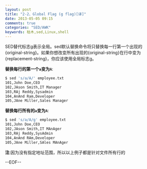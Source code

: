 ```yaml
---
layout: post
title: "2-2、Global Flag (g flag)[译]"
date: 2013-05-05 09:15
comments: true
categories: "SED/AWK"
keywords: 枯木,sed,Linux,shell
---
```


SED替代标志g表示全局。sed默认替换命令将只替换每一行第一个出现的{original-string}。如果你想改变所有出现的{original-string}在行中变为{replacement-string}，你应该使用全局标志g。


__替换每行的第一个`a`变为`A`__:
``` bash
$ sed 's/a/A/' employee.txt
101,John Doe,CEO
102,JAson Smith,IT Manager
103,RAj Reddy,Sysadmin
104,AnAnd Ram,Developer
105,JAne Miller,Sales Manager
```

__替换每行所有的`a`变为`A`__:
``` bash
$ sed 's/a/A/g' employee.txt
101,John Doe,CEO
102,JAson Smith,IT MAnAger
103,RAj Reddy,SysAdmin
104,AnAnd RAm,Developer
105,JAne Miller,SAles MAnAger
```

__注__:因为没有指定地址范围，所以以上例子都是针对文件所有行的

--EOF--
